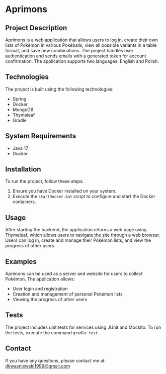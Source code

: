 # Aprimons

## Project Description

Aprimons is a web application that allows users to log in, create their own lists of Pokémon in various Pokéballs, view all possible variants in a table format, and save new combinations. The project handles user authentication and sends emails with a generated token for account confirmation. The application supports two languages: English and Polish.

## Technologies

The project is built using the following technologies:
- Spring
- Docker
- MongoDB
- Thymeleaf
- Gradle

## System Requirements

- Java 17
- Docker

## Installation

To run the project, follow these steps:

1. Ensure you have Docker installed on your system.
2. Execute the `startDocker.bat` script to configure and start the Docker containers.

## Usage

After starting the backend, the application returns a web page using Thymeleaf, which allows users to navigate the site through a web browser. Users can log in, create and manage their Pokémon lists, and view the progress of other users.

## Examples

Aprimons can be used as a server and website for users to collect Pokémon. The application allows:
- User login and registration
- Creation and management of personal Pokémon lists
- Viewing the progress of other users

## Tests

The project includes unit tests for services using JUnit and Mockito. To run the tests, execute the command `gradle test`.

## Contact

If you have any questions, please contact me at: dkwasniewski1999@gmail.com
